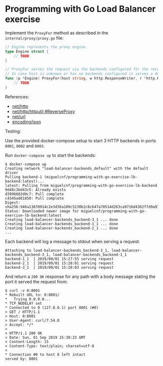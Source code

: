 # Programming with Go Load Balancer exercise

Implement the `ProxyFor` method as described in the `internal/proxy/proxy.go` file:

```go
// Engine represents the proxy engine.
type Engine struct {
	// TODO
}

// ProxyFor serves the request via the backends configured for the received host.
// In case host is unknown or has no backends configured it serves a 404 response.
func (p *Engine) ProxyFor(host string, w http.ResponseWriter, r *http.Request) {
	// TODO
}
```

References:

* [net/http](https://golang.org/pkg/net/http/)
* [net/http/httputil #ReverseProxy](https://golang.org/pkg/net/http/httputil/#ReverseProxy)
* [net/url](https://golang.org/pkg/net/url/)
* [encoding/json](https://golang.org/pkg/encoding/json/)

Testing:

Use the provided docker-compose setup to start 3 HTTP backends in ports `8001`, `8002` and `8003`. 

Run `docker-compose up` to start the backends: 

```
$ docker-compose up
Creating network "load-balancer-backends_default" with the default driver
Pulling backend-1 (miguelcnf/programming-with-go-exercise-lb-backend:latest)...
latest: Pulling from miguelcnf/programming-with-go-exercise-lb-backend
9d48c3bd43c5: Already exists
d3996683d0c7: Pull complete
c4345ad81850: Pull complete
Digest: sha256:946a13839914c2e3d36a109c5230b2c8c647a70514d263ca9716d4362f7d9a97
Status: Downloaded newer image for miguelcnf/programming-with-go-exercise-lb-backend:latest
Creating load-balancer-backends_backend-3_1 ... done
Creating load-balancer-backends_backend-1_1 ... done
Creating load-balancer-backends_backend-2_1 ... done
...
```

Each backend will log a message to stdout when serving a request:

```
Attaching to load-balancer-backends_backend-2_1, load-balancer-backends_backend-3_1, load-balancer-backends_backend-1_1
backend-1_1  | 2019/09/01 15:27:55 serving request
backend-2_1  | 2019/09/01 15:28:01 serving request
backend-3_1  | 2019/09/01 15:28:03 serving request
```
 
And return a `200 OK` response for any path with a body message stating the port it served the request from:

```
$ curl -v 0:8001
* Rebuilt URL to: 0:8001/
*   Trying 0.0.0.0...
* TCP_NODELAY set
* Connected to 0 (127.0.0.1) port 8001 (#0)
> GET / HTTP/1.1
> Host: 0:8001
> User-Agent: curl/7.54.0
> Accept: */*
>
< HTTP/1.1 200 OK
< Date: Sun, 01 Sep 2019 15:39:23 GMT
< Content-Length: 15
< Content-Type: text/plain; charset=utf-8
<
* Connection #0 to host 0 left intact
served by: 8001
```
